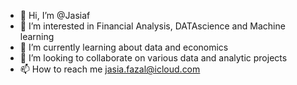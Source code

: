 - 👋 Hi, I’m @Jasiaf
- 👀 I’m interested in Financial Analysis, DATAscience and Machine learning
- 🌱 I’m currently learning about data and economics
- 💞️ I’m looking to collaborate on various data and analytic projects
- 📫 How to reach me jasia.fazal@icloud.com

<!---
Jasiaf/Jasiaf is a ✨ special ✨ repository because its `README.md` (this file) appears on your GitHub profile.
You can click the Preview link to take a look at your changes.
--->
